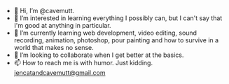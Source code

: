 - 👋 Hi, I’m @cavemutt.
- 👀 I’m interested in learning everything I possibly can, but I can't say that I'm good at anything in particular.
- 🌱 I’m currently learning web development, video editing, sound recording, animation, photoshop, pour painting and how to survive in a world that makes no sense.
- 💞️ I’m looking to collaborate when I get better at the basics.
- 📫 How to reach me is with humor. Just kidding. jencatandcavemutt@gmail.com

<!---
cavemutt/cavemutt is a ✨ special ✨ repository because its `README.md` (this file) appears on your GitHub profile.
You can click the Preview link to take a look at your changes.
--->
